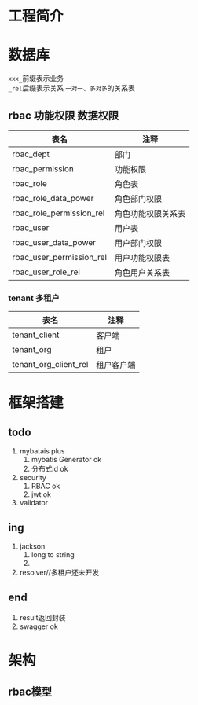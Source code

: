 # 工程简介

# 数据库
``xxx_``前缀表示业务   
``_rel``后缀表示关系 ``一对一``、``多对多``的关系表

## rbac 功能权限 数据权限

| 表名                     | 注释               | 
| ------------------------ | ------------------ | 
| rbac_dept                | 部门               |  
| rbac_permission          | 功能权限           |
| rbac_role                | 角色表             |
| rbac_role_data_power     | 角色部门权限       |
| rbac_role_permission_rel | 角色功能权限关系表 |
| rbac_user                | 用户表             |
| rbac_user_data_power     | 用户部门权限       |
| rbac_user_permission_rel | 用户功能权限表     |
| rbac_user_role_rel       | 角色用户关系表     |

### tenant 多租户

| 表名                  | 注释       | 
| --------------------- | ---------- | 
| tenant_client         | 客户端     |
| tenant_org            | 租户       |
| tenant_org_client_rel | 租户客户端 |


# 框架搭建
## todo

1. mybatais plus
    1. mybatis Generator   ok
    2. 分布式id   ok
3. security
   1. RBAC  ok
   2. jwt   ok
4. validator


## ing
1. jackson
    1. long to string
    2. 
2. resolver//多租户还未开发

## end
1. result返回封装
2. swagger  ok


# 架构
## rbac模型